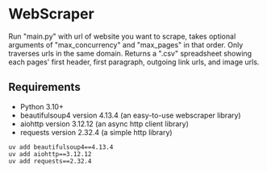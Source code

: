 # WebScraper

Run "main.py" with url of website you want to scrape, takes optional arguments of "max_concurrency" and "max_pages" in that order. Only traverses urls in the same domain. Returns a ".csv" spreadsheet showing each pages' first header, first paragraph, outgoing link urls, and image urls.

## Requirements

- Python 3.10+
- beautifulsoup4 version 4.13.4 (an easy-to-use webscraper library)
- aiohttp version 3.12.12 (an async http client library)
- requests version 2.32.4 (a simple http library)

```
uv add beautifulsoup4==4.13.4
uv add aiohttp==3.12.12
uv add requests==2.32.4
```
